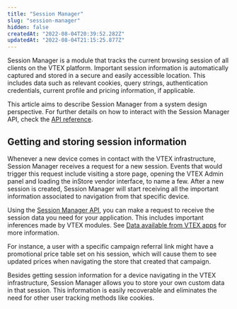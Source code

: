 ```yaml
---
title: "Session Manager"
slug: "session-manager"
hidden: false
createdAt: "2022-08-04T20:39:52.282Z"
updatedAt: "2022-08-04T21:15:25.877Z"
---
```

Session Manager is a module that tracks the current browsing session of all clients on the VTEX platform. Important session information is automatically captured and stored in a secure and easily accessible location. This includes data such as relevant cookies, query strings, authentication credentials, current profile and pricing information, if applicable.

This article aims to describe Session Manager from a system design perspective. For further details on how to interact with the Session Manager API, check the [API reference](https://developers.vtex.com/docs/api-reference/session-manager-api#overview).

## Getting and storing session information

Whenever a new device comes in contact with the VTEX infrastructure, Session Manager receives a request for a new session. Events that would trigger this request include visiting a store page, opening the VTEX Admin panel and loading the inStore vendor interface, to name a few. After a new session is created, Session Manager will start receiving all the important information associated to navigation from that specific device. 

Using the [Session Manager API](https://developers.vtex.com/docs/api-reference/session-manager-api#overview), you can make a request to receive the session data you need for your application. This includes important inferences made by VTEX modules. See [Data available from VTEX apps](#data-available-from-vtex-apps) for more information.

For instance, a user with a specific campaign referral link might have a promotional price table set on his session, which will cause them to see updated prices when navigating the store that created that campaign.

Besides getting session information for a device navigating in the VTEX infrastructure, Session Manager allows you to store your own custom data in that session. This information is easily recoverable and eliminates the need for other user tracking methods like cookies.

